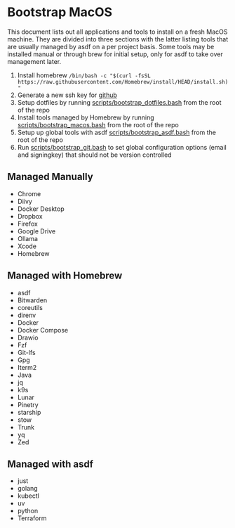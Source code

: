 # Bootstrap MacOS

This document lists out all applications and tools to install on a fresh MacOS machine. They are divided into three sections with the latter listing tools that are usually managed by asdf on a per project basis. Some tools may be installed manual or through brew for initial setup, only for asdf to take over management later.

1. Install homebrew `/bin/bash -c "$(curl -fsSL https://raw.githubusercontent.com/Homebrew/install/HEAD/install.sh)"`
1. Generate a new ssh key for [github](https://docs.github.com/en/authentication/connecting-to-github-with-ssh/generating-a-new-ssh-key-and-adding-it-to-the-ssh-agent)
1. Setup dotfiles by running [scripts/bootstrap_dotfiles.bash](../scripts/bootstrap_dotfiles.bash) from the root of the repo
1. Install tools managed by Homebrew by running [scripts/bootstrap_macos.bash](../scripts/bootstrap_macos.bash) from the root of the repo
1. Setup up global tools with asdf [scripts/bootstrap_asdf.bash](../scripts/bootstrap_asdf.bash) from the root of the repo
1. Run [scripts/bootstrap_git.bash](../scripts/bootstrap_git.bash) to set global configuration options (email and signingkey) that should not be version controlled

## Managed Manually

- Chrome
- Diivy
- Docker Desktop
- Dropbox
- Firefox
- Google Drive
- Ollama
- Xcode
- Homebrew

## Managed with Homebrew

- asdf
- Bitwarden
- coreutils
- direnv
- Docker
- Docker Compose
- Drawio
- Fzf
- Git-lfs
- Gpg
- Iterm2
- Java
- jq
- k9s
- Lunar
- Pinetry
- starship
- stow
- Trunk
- yq
- Zed

## Managed with asdf

- just
- golang
- kubectl
- uv
- python
- Terraform
